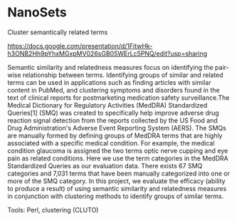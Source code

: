 # NanoSets
Cluster semantically related terms 

https://docs.google.com/presentation/d/1FitwHk-h3ONB2Hh9pYhxMGxpMV026sGB05WErLc5PNQ/edit?usp=sharing

Semantic similarity and relatedness measures focus on identifying the pair-wise relationship between terms. 
Identifying groups of similar and related terms can be used in applications such as finding articles with 
similar content in PubMed, and clustering symptoms and disorders found in the text of clinical reports for 
postmarketing medication safety surveillance.The Medical Dictionary for Regulatory Activities (MedDRA) 
Standardized Queries[1] (SMQ) was created to specifically help improve adverse drug reaction signal detection
from the reports collected by the US Food and Drug Administration's Adverse Event Reporting System (AERS). 
The SMQs are manually formed by defining groups of MedDRA terms that are highly associated with a specific 
medical condition. For example, the medical condition glaucoma is assigned the two terms optic nerve cupping 
and eye pain as related conditions. Here we use the term categories in the MedDRA Standardized Queries as 
our evaluation data. There exists 67 SMQ categories and 7,031 terms that have been manually categorized into 
one or more of the SMQ category. In this project, we evaluate the efficacy (ability to produce a result) of 
using semantic similarity and relatedness measures in conjunction with clustering methods to identify groups 
of similar terms.
 
Tools: Perl, clustering (CLUTO)




